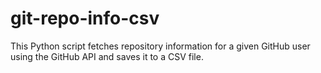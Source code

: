 # git-repo-info-csv
This Python script fetches repository information for a given GitHub user using the GitHub API and saves it to a CSV file.
